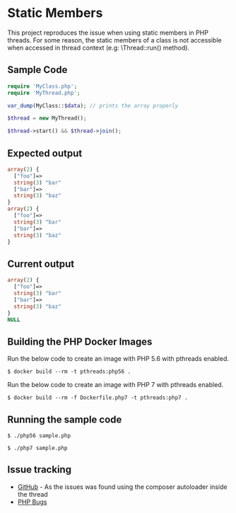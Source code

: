 Static Members
==============

This project reproduces the issue when using static members in PHP threads.
For some reason, the static members of a class is not accessible when accessed
in thread context (e.g: \Thread::run() method).

## Sample Code

```php
require 'MyClass.php';
require 'MyThread.php';

var_dump(MyClass::$data); // prints the array properly

$thread = new MyThread();

$thread->start() && $thread->join();
```

## Expected output

```php
array(2) {
  ["foo"]=>
  string(3) "bar"
  ["bar"]=>
  string(3) "baz"
}
array(2) {
  ["foo"]=>
  string(3) "bar"
  ["bar"]=>
  string(3) "baz"
}
```

## Current output
```php
array(2) {
  ["foo"]=>
  string(3) "bar"
  ["bar"]=>
  string(3) "baz"
}
NULL
```


## Building the PHP Docker Images

Run the below code to create an image with PHP 5.6 with pthreads enabled.

    $ docker build --rm -t pthreads:php56 .

Run the below code to create an image with PHP 7 with pthreads enabled.

    $ docker build --rm -f Dockerfile.php7 -t pthreads:php7 .

## Running the sample code

    $ ./php56 sample.php

    $ ./php7 sample.php

## Issue tracking

* [GitHub](https://github.com/composer/composer/issues/5482) - As the issues was found using the composer autoloader inside the thread
* [PHP Bugs](https://bugs.php.net/bug.php?id=72528)
